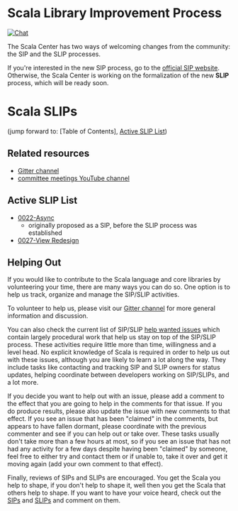 # Scala Library Improvement Process

[![Chat](https://badges.gitter.im/Join%20Chat.svg)](https://gitter.im/scala/slip)

The Scala Center has two ways of welcoming changes from the community: the SIP and the SLIP processes.
  
If you're interested in the new SIP process, go to the [official SIP website](http://docs.scala-lang.org/sips/sip-submission.html). Otherwise, the Scala Center is working on the formalization of the new **SLIP** process, which will be ready soon.

# Scala SLIPs
[Scala SLIPs]: #scala-slips

(jump forward to: [Table of Contents], [Active SLIP List])

## Related resources

* [Gitter channel](https://gitter.im/scala/slip)
* [committee meetings YouTube channel](https://www.youtube.com/channel/UCn_8OeZlf5S6sqCqntAvaIw)

## Active SLIP List
[Active SLIP List]: #active-slip-list

* [0022-Async](text/0022-async.md)
  * originally proposed as a SIP, before the SLIP process was established
* [0027-View Redesign](text/0027-collection-view-redesign.md)

## Helping Out
[Helping Out]: #helping-out
If you would like to contribute to the Scala language and core libraries by volunteering your time, there are many ways you can do so. One option is to help us track, organize and manage the SIP/SLIP activities.

To volunteer to help us, please visit our [Gitter channel](https://gitter.im/scala/slip) for more general information and discussion.

You can also check the current list of SIP/SLIP [help wanted issues](https://github.com/scala/slip/issues?q=is%3Aopen+is%3Aissue+label%3A%22help+wanted%22) which contain largely procedural work that help us stay on top of the SIP/SLIP process. These activities require little more than time, willingness and a level head. No explicit knowledge of Scala is required in order to help us out with these issues, although you are likely to learn a lot along the way. They include tasks like contacting and tracking SIP and SLIP owners for status updates, helping coordinate between developers working on SIP/SLIPs, and a lot more.

If you decide you want to help out with an issue, please add a comment to the effect that you are going to help in the comments for that issue. If you do produce results, please also update the issue with new comments to that effect. If you see an issue that has been "claimed" in the comments, but appears to have fallen dormant, please coordinate with the previous commenter and see if you can help out or take over. These tasks usually don't take more than a few hours at most, so if you see an issue that has not had any activity for a few days despite having been "claimed" by someone, feel free to either try and contact them or if unable to, take it over and get it moving again (add your own comment to that effect).

Finally, reviews of SIPs and SLIPs are encouraged. You get the Scala you help to shape, if you don't help to shape it, well then you get the Scala that others help to shape. If you want to have your voice heard, check out the [SIPs](https://github.com/scala/scala.github.com/pulls) and [SLIPs](https://github.com/scala/slip/pulls) and comment on them.
